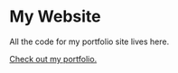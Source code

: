 # My Website

All the code for my portfolio site lives here.

[Check out my portfolio.](kylebueche.github.io)
